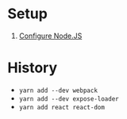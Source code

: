 # Setup

1. [Configure Node.JS](https://gist.github.com/japgolly/775314a0cb24e33653b059b8f8540250)


# History
* `yarn add --dev webpack`
* `yarn add --dev expose-loader`
* `yarn add react react-dom`
